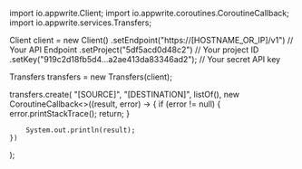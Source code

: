 import io.appwrite.Client;
import io.appwrite.coroutines.CoroutineCallback;
import io.appwrite.services.Transfers;

Client client = new Client()
    .setEndpoint("https://[HOSTNAME_OR_IP]/v1") // Your API Endpoint
    .setProject("5df5acd0d48c2") // Your project ID
    .setKey("919c2d18fb5d4...a2ae413da83346ad2"); // Your secret API key

Transfers transfers = new Transfers(client);

transfers.create(
    "[SOURCE]",
    "[DESTINATION]",
    listOf(),
    new CoroutineCallback<>((result, error) -> {
        if (error != null) {
            error.printStackTrace();
            return;
        }

        System.out.println(result);
    })
);
